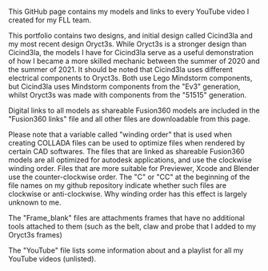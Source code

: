 This GitHub page contains my models and links to every YouTube video I created for my FLL team.


This portfolio contains two designs, and initial design called Cicind3la and my most recent design Oryct3s. While Oryct3s is a stronger design than Cicind3la, the models I have for Cicind3la serve as a useful demonstration of how I became a more skilled mechanic between the summer of 2020 and the summer of 2021. It should be noted that Cicind3la uses different electrical components to Oryct3s. Both use Lego Mindstorm components, but Cicind3la uses Mindstorm components from the "Ev3" generation, whilst Oryct3s was made with components from the "51515" generation.

Digital links to all models as shareable Fusion360 models are included in the "Fusion360 links" file and all other files are downloadable from this page.

Please note that a variable called "winding order" that is used when creating COLLADA files can be used to optimize files when rendered by certain CAD softwares. The files that are linked as shareable Fusion360 models are all optimized for autodesk applications, and use the clockwise winding order. Files that are more suitable for Previewer, Xcode and Blender use the counter-clockwise order. The "C" or "CC" at the beginning of the file names on my github repository indicate whether such files are clockwise or anti-clockwise. Why winding order has this effect is largely unknown to me.

The "Frame_blank" files are attachments frames that have no additional tools attached to them (such as the belt, claw and probe that I added to my Oryct3s frames)

The "YouTube" file lists some information about and a playlist for all my YouTube videos (unlisted).
